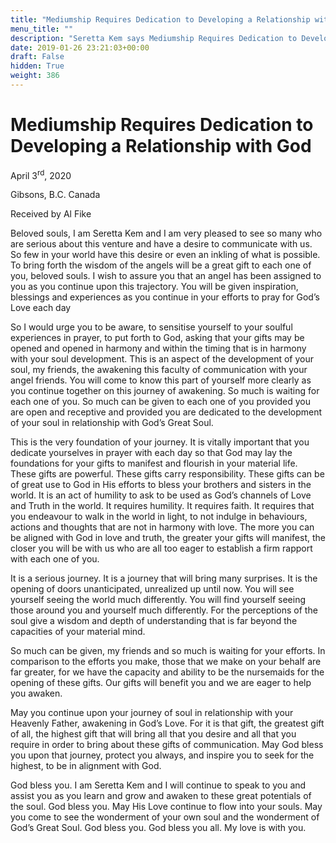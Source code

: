 ```yaml
---
title: "Mediumship Requires Dedication to Developing a Relationship with God"
menu_title: ""
description: "Seretta Kem says Mediumship Requires Dedication to Developing a Relationship with God"
date: 2019-01-26 23:21:03+00:00
draft: False
hidden: True
weight: 386
---
```

# Mediumship Requires Dedication to Developing a Relationship with God

April 3<sup>rd</sup>, 2020

Gibsons, B.C. Canada

Received by Al Fike

Beloved souls, I am Seretta Kem and I am very pleased to see so many who are serious about this venture and have a desire to communicate with us. So few in your world have this desire or even an inkling of what is possible. To bring forth the wisdom of the angels will be a great gift to each one of you, beloved souls. I wish to assure you that an angel has been assigned to you as you continue upon this trajectory. You will be given inspiration, blessings and experiences as you continue in your efforts to pray for God’s Love each day 

So I would urge you to be aware, to sensitise yourself to your soulful experiences in prayer, to put forth to God, asking that your gifts may be opened and opened in harmony and within the timing that is in harmony with your soul development. This is an aspect of the development of your soul, my friends, the awakening this faculty of communication with your angel friends. You will come to know this part of yourself more clearly as you continue together on this journey of awakening. So much is waiting for each one of you. So much can be given to each one of you provided you are open and receptive and provided you are dedicated to the development of your soul in relationship with God’s Great Soul.

This is the very foundation of your journey. It is vitally important that you dedicate yourselves in prayer with each day so that God may lay the foundations for your gifts to manifest and flourish in your material life. These gifts are powerful. These gifts carry responsibility. These gifts can be of great use to God in His efforts to bless your brothers and sisters in the world. It is an act of humility to ask to be used as God’s channels of Love and Truth in the world. It requires humility. It requires faith. It requires that you endeavour to walk in the world in light, to not indulge in behaviours, actions and thoughts that are not in harmony with love. The more you can be aligned with God in love and truth, the greater your gifts will manifest, the closer you will be with us who are all too eager to establish a firm rapport with each one of you. 

It is a serious journey. It is a journey that will bring many surprises. It is the opening of doors unanticipated, unrealized up until now. You will see yourself seeing the world much differently. You will find yourself seeing those around you and yourself much differently. For the perceptions of the soul give a wisdom and depth of understanding that is far beyond the capacities of your material mind. 

So much can be given, my friends and so much is waiting for your efforts. In comparison to the efforts you make, those that we make on your behalf are far greater, for we have the capacity and ability to be the nursemaids for the opening of these gifts. Our gifts will benefit you and we are eager to help you awaken.

May you continue upon your journey of soul in relationship with your Heavenly Father, awakening in God’s Love. For it is that gift, the greatest gift of all, the highest gift that will bring all that you desire and all that you require in order to bring about these gifts of communication. May God bless you upon that journey, protect you always, and inspire you to seek for the highest, to be in alignment with God.

God bless you. I am Seretta Kem and I will continue to speak to you and assist you as you learn and grow and awaken to these great potentials of the soul. God bless you. May His Love continue to flow into your souls. May you come to see the wonderment of your own soul and the wonderment of God’s Great Soul. God bless you. God bless you all. My love is with you.
